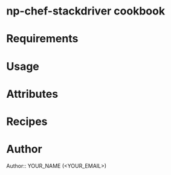 # np-chef-stackdriver cookbook

# Requirements

# Usage

# Attributes

# Recipes

# Author

Author:: YOUR_NAME (<YOUR_EMAIL>)

